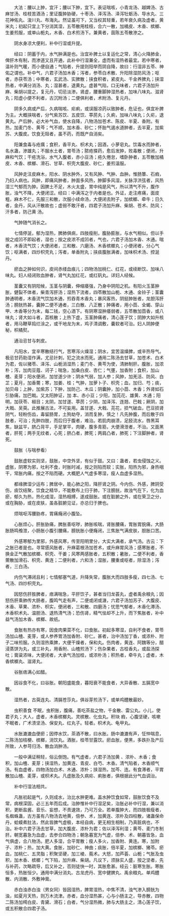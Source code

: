 <!-- { "loadSidebar": true } -->
　　大法：腰以上肿，宜汗；腰以下肿，宜下。表证喘咳，小青龙汤、越婢汤、古麻甘汤、桂枝苦酒汤；里证腹肿胁硬，十枣汤、泽泻汤、泽泻牡蛎汤、导水丸、三花神佑丸、浚川丸、布海丸。然证虽可下，又当权其轻重，若年衰久病及虚者，黄米丸；初起只宜上下分消其湿，五苓散用桂枝，合六一散，加橘皮、木香、槟榔、生姜煎服，或单山栀丸，木香、白术煎汤下。兼黄者，茵陈五苓散渗之。

　　阴水身凉大便利，补中行湿或升提。

　　经曰：阴蓄于内，水气肿满是也。治宜补脾土以复运化之常，清心火降肺金，俾肝木有制，而渗道又且开通，此补中行湿兼全，虚而有湿热者最宜。若中寒者，温补则气暖，而小便自通；气陷者，升提则阳举而阴自降，故曰：行湿非五苓、神佑之谓也。补中气，六君子汤加木香；泻者，参苓白术散、升阳除湿防风汤；呕者，赤茯苓汤；中寒者，玄武汤、实脾散；挟食积者，紧皮丸、千金养脾丸；挟湿热者，中满分消汤、丸；湿甚者，退黄丸。虚甚气陷，口无味者，六君子汤加升麻、柴胡以提之，复元丹，切忌淡渗。肾虚，腰重脚肿湿热者，加味八味丸、滋肾丸；阳虚小便不利者，古沉附汤；二便俱利者，术附汤、复元丹。

　　阴多久病或产后，久病喘咳、疟痢，或误服凉药以致肿者，危证也，俱宜补脾为主。大概挟喘者，分气紫苏饮、五皮饮、葶苈丸；久痢，加味八味丸；久疟，退黄丸。产后肿，必大补气血，使水自降，八物汤加苍术、陈皮、半夏、香附。有热，加麦门冬、黄芩；气不顺，加木香、砂仁；怀胎气遏水道肿者，去半夏，加紫苏、大腹皮。饮食无阻者，虽不药，而既产自消矣。

　　阳兼食毒与疮痍；食积，香平丸、枳术丸；因酒，小萝皂丸。饮毒水而肿者，名水蛊，渗雄丸；不服水土者，胃苓汤；脓疮搽药，愈后发肿，败毒散；便闭，升麻和气饮；干疮洗浴，水气入腹者，赤小豆汤；疮久倦怠，嗜卧肿者，五苓散加橘皮、木香、槟榔、滑石、甘草、枳壳大腹皮、砂仁，姜煎温服。

　　风肿走注皮麻木，阳水、阴水肿外，又有风肿、气肿、血肿。惟肠簟、石瘕，乃妇人病也。风肿，即痛风肿者，肿面多风热，肿脚多风湿，关脉浮洪弦者，风热湿三气郁而为肿。因脾土不足，木火太盛，胃中纯是风气，所以清气不升，腹作胀，浊气不降，大便闭涩。经曰：中满泻之于内者是也。外证，走注疼痛，面皮粗，麻木不仁，先服三和散，次服小续命汤，大便闭去附子，加槟榔、牵牛；日久者，金丹，风从汗散故也；虚弱不敢汗者，四君子汤加升麻、柴胡、苍术、防风；汗多者，防己黄 汤。

　　气肿随气消长之。

　　七情停涎，郁为湿热，脾肺俱病，四肢瘦削，腹胁膨胀，与水气相似。但以手按之成凹不即起者，湿也；按之皮浓不成凹者，气也，六君子汤加木香、木通。喘者，木香流气饮；大便闭者，三和散、六磨汤、木香槟榔丸；小便闭者，分心气饮；呕满者，四炒枳壳丸；泻者，单香附丸；挟痰腹胀满者，加味枳术汤、控涎丹。

　　瘀血之肿如何识，皮间赤缕血痕儿；四物汤加桃仁、红花，或续断饮、加味八味丸。妇人经闭败血肿者，肾气丸加红花，或红矾丸。详妇人经候。

　　茎囊又有阴阳候，玉茎与阴囊，伸缩痿强，乃身中阴阳之机。有阳火玉茎肿胀，健裂不体者，柴青泻肝汤；湿热下流者，四苓散加山栀、木通、金铃子；茎囊肿通明者，木香流气饮加木通，煎吞青木香丸；暴风客热，阴挺肿胀者，龙胆泻肝汤；膀胱热甚，囊肿二便不通者，三白散、八正散；肿痛者，用小茴、全蝎、穿山甲、木香等分为末，每二钱，空心酒下。有阴寒湿肿痿弱者，五苓散加茴香，或八味丸；肾大如斗者，荔核散；上热下虚，玉茎肿痛者，清心莲子饮；阴肿大如升核者，用马鞭草捣烂涂之，或干地龙为末，鸡子清调敷，囊软者可治。妇人阴肿便秘，枳橘熨。

　　通治忌甘与刺皮。

　　凡阳水，宜辛寒散结行气，苦寒泻火燥湿；阴水，宜苦温燥脾，或辛热导气。极忌甘药助湿作满，尤忌针刺，犯之流水而死。通用二陈汤去甘草，加苍术、白术为君，佐以猪苓、泽泻、山栀消湿热；麦门冬、黄芩为使，清肺制肝。腹胀，加浓朴；泻，加肉豆蔻、诃子；喘急，加桑白皮、杏仁；气壅，加香附；食积，加山楂、麦芽；阳水便闭，加甘遂少许；阴水气弱，加人参；风肿，加羌活、防风、白芷；夏月，加香薷；寒，加姜、桂；气肿，加萝卜子、枳壳；血，加归、芍；痰，加贝母；上肿，加紫苏；下肿，加防己、木瓜；阴囊肿，加小茴、木香；外肾如石引胁痛，加巴戟。又太阳肿证，加 本、赤小豆；少阳，加芫花、雄黄、木通；阳明，加茯苓、椒目；太阴，加甘遂、葶苈；少阴，加泽泻、连翘、巴戟；厥阴，加大戟、吴萸。此推展古法，不可妄用。盖甘遂、大戟、芫花，损气破血，巴豆损肾阴气，轻粉伤齿，毒留肠胃，土狗劫夺，消而复肿，慎之！凡先肿腹，而后散于四肢者，可治；先肿四肢，而后归于腹者，难治。若肌肉崩溃，足胫流水，唇黑耳焦，缺盆平，脐凸背平，手足掌平，肉硬，腹多青筋，大便滑泄者，不治。又面黑者，肝死；两手无纹者，心死；脐凸者，脾死；两肩凸者，肺死；下注脚肿者，肾死。

　　鼓胀（与喘参看）

　　鼓胀虚软实则坚，鼓胀，中空外坚，有似于鼓。又曰：蛊者，若虫侵蚀之义。虚胀，阴寒为邪，吐利不食，时胀时减，按之则陷而软；实胀，阳热为邪，身热咽干，常胀内痛，按之不陷而硬。大概肥人气虚多寒湿，瘦人血虚多湿热。

　　都缘脾湿少运布；脾居中，能心肺之阳，降肝肾之阴。今内伤、外感，脾阴受伤，痰饮结聚，饮食之精华，不能敷布上归于肺，下注膀胱，故浊气在下，化为血瘀，郁久为热，热化成湿，湿热相搏，遂成鼓胀。或在脏腑之外，或在荣卫之分，或在胸胁，或在皮肤，虽各脏腑见证，亦总归于脾也。

　　烦喘呕泻腰胁疼，胃痛癃闭小腹坠。

　　心胀烦心，肝胀胁痛，脾胀善呕哕，肺胀咳喘，肾胀腰痛，胃胀胃脘痛，大肠胀肠鸣飧泄，小肠胀小腹引腰痛，膀胱胀小便癃闭，三焦胀气满皮肤，胆胀口苦。

　　外感寒郁为里邪，外感风寒，传至阳明里分，大实大满者，承气汤。古云：下之胀已者是也。寻常感风胀者，升麻葛根汤加苍术，或升麻胃风汤；感寒胀者，不换金正气散加槟榔、枳壳、干姜；风寒两感胀者，五积散；暑胀，二便不利者，香薷散加滑石、枳壳、黄连；二便利者，六和汤；湿胀，腰重或呕者，除湿汤；泻者，三白汤。

　　内伤气滞闭且利；七情郁塞气道，升降失常，腹胀大而四肢多瘦，四七汤、七气汤、四炒枳壳丸。

　　因怒伤肝胜脾者，痞满喘急，平肝饮子，甚者当归龙荟丸，虚者禹余粮丸；因怒伤肝乘肺传大肠者，腹鸣气走有声，二便或闭或溏，六君子汤加苏子、大腹皮、木香、草果、浓朴、枳实，便闭者，三和散、四磨汤；忧思气郁者，木香化滞汤、木香枳术丸、温胆汤、退热清气汤；恐伤肾，精气怯却不上升，而下焦胀者，补中益气汤加木香、槟榔、故纸。

　　食胀有热亦有寒，因食肉果菜不化，曰食胀。初起多寒湿，自利不食者，胃苓汤加山楂、麦芽，或人参养胃汤加香附、砂仁。甚者，治中汤加丁香，或浓朴、附子二味煎服。久则湿热乘脾，大便干燥者，保和丸。伤肉者，黄连、阿魏等分，醋浸蒸饼为丸，或三补丸，用香附、山楂煎汤下；伤杂果者，古桂香丸，或盐汤探吐；膏粱浓味，大便闭者，大承气汤加桂，或浓朴汤；积热者，牵牛丸；虚者，木香槟榔丸、滋肾丸。

　　谷胀痞满心如醋。

　　因谷食不化，曰谷胀。朝阳盛能食，暮阳衰不能食者，大异香散、五膈宽中散。

　　湿热者，古萸连丸、清膈苍莎丸，俱谷芽煎汤下，或单鸡醴散最妙。

　　虫积善食 不眠，虫积胀，腹痛，善吃茶盐之物，千金散、雷公丸。小儿，使君子丸；大人，虚者，木香槟榔丸、灵槟散、化虫丸。积块 瘕，心腹坚硬，咳嗽不眠者，广术溃坚汤、保安丸、红丸子。轻者。枳术丸、龟甲丸。

　　水胀漉漉血便瘀；因停水饮，茶酒不散，曰水胀。肠中漉漉有声，怔忡喘息，二陈汤加桔梗、槟榔，消饮丸。酒胀，桂苓甘露饮。瘀血胀，便黑，多跌扑及产后所致，人参芎归汤、散血消肿汤。

　　一般中满证稍轻，俗云倒饱。有气虚者，六君子汤加黄 、浓朴、木香；食积，加山楂、麦芽；挟湿热，加黄连、青皮、白芍、木香。清气陷者，木香顺气汤。有血虚者，四物汤加白术、木通、浓朴；挟湿热，加芩、连。有食滞者，平胃散加山楂、麦芽，或枳术丸。凡虚胀及久病疟、痢胀者，俱根据此分气血调治。

　　补中行湿法相共。

　　凡胀初起是气，久则成水，治比水肿更难。盖水肿饮食如常，鼓胀饮食不及常，病根深固，必三五年而后成。治肿惟补中行湿足矣，治胀必补中行湿，兼以消积，更断盐酱、音乐、妄想，不责速效，乃可万全。若单腹肿大，而四肢极瘦者，名蜘蛛蛊，古方虽有八物汤去地黄，倍参、术，加黄连、浓朴及四柱散，诸蛊保命丹，蛤蟆煮肚法，然此皆脾气虚极，本经自病，更无相生相制，乃真脏病也，不治。补中六君子汤去甘草，加大腹皮、浓朴为君；佐以泽泻利湿；黄芩、麦门冬制肝。朝宽暮急为血虚，去参合四物汤；朝急暮宽为气虚，倍参、术、朝暮皆急，血气俱虚，合八物汤。肥人多湿，合平胃散；瘦人多火，加香附、黄连。寒，加附子、浓朴；热，加大黄。食胀，加砂仁、神曲；痰胀，倍半夏，加槟榔、猪苓。瘀血，加桃仁、五灵脂；积聚坚硬，加三棱、莪术。大怒，加芦荟、山栀；气胀及虫积，加木香、槟榔；气下陷，加升麻、柴胡。凡议下，须脉实人盛，按之坚者，先与补药，次略疏导，后又补之，否则徒快一时，其胀愈甚。经云：脏寒生胀。寒胀恒多，热胀恒少。通用中满分消丸、古龙虎丹、宽中健脾丸、禹余粮丸、单鸡醴散、内消散、外敷神膏。

　　赤白浊赤白浊（男女同）皆因湿热，脾胃湿热，中焦不清，浊气渗入膀胱为浊，如夏月天热，则万木流津。赤者，血分湿热甚，心与小肠主之，导赤散，四物二陈汤加樗白皮、青黛、滑石；白者，气分湿热微，肺与大肠主之，清心莲子饮，或五积散合四君子汤。


